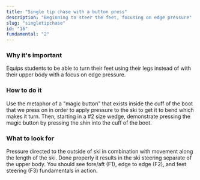 ```yaml
---
title: "Single tip chase with a button press"
description: "Beginning to steer the feet, focusing on edge pressure"
slug: "singletipchase"
id: "16"
fundamental: "2"
---
```


### Why it's important

Equips students to be able to turn their feet using their legs instead of with their upper body with a focus on edge pressure.

### How to do it

Use the metaphor of a "magic button" that exists inside the cuff of the boot that we press on in order to apply pressure to the ski to get it to bend which makes it turn. Then, starting in a #2 size wedge, demonstrate pressing the magic button by pressing the shin into the cuff of the boot.

### What to look for

Pressure directed to the outside of ski in combination with movement along the length of the ski. Done properly it results in the ski steering separate of the upper body. You should see fore/aft (F1), edge to edge (F2), and feet steering (F3) fundamentals in action.
